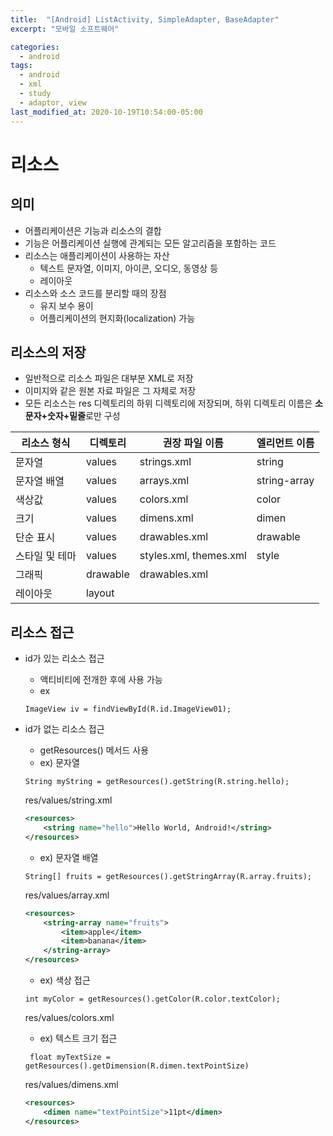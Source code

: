 ```yaml
---
title:  "[Android] ListActivity, SimpleAdapter, BaseAdapter"
excerpt: "모바일 소프트웨어"

categories:
  - android
tags:
  - android
  - xml
  - study
  - adaptor, view
last_modified_at: 2020-10-19T10:54:00-05:00
---
```


# 리소스
## 의미 
* 어플리케이션은 기능과 리소스의 결합
* 기능은 어플리케이션 실행에 관계되는 모든 알고리즘을 포함하는 코드
* 리소스는 애플리케이션이 사용하는 자산
    * 텍스트 문자열, 이미지, 아이콘, 오디오, 동영상 등
    * 레이아웃
* 리소스와 소스 코드를 분리할 때의 장점
    * 유지 보수 용이
    * 어플리케이션의 현지화(localization) 가능

## 리소스의 저장
* 일반적으로 리소스 파일은 대부분 XML로 저장
* 이미지와 같은 원본 자료 파일은 그 자체로 저장
* 모든 리소스는 res 디렉토리의 하위 디렉토리에 저장되며, 하위 디렉토리 이름은 **소문자+숫자+밑줄**로만 구성


|리소스 형식|디렉토리|권장 파일 이름|엘리먼트 이름|
|------|-------|-------|------|
|문자열|values|strings.xml|string|
|문자열 배열|values|arrays.xml|string-array
|색상값|values|colors.xml|color
|크기|values|dimens.xml|dimen
|단순 표시|values|drawables.xml|drawable
|스타일 및 테마|values|styles.xml, themes.xml|style
|그래픽|drawable|drawables.xml|
|레이아웃|layout


## 리소스 접근
* id가 있는 리소스 접근
    * 액티비티에 전개한 후에 사용 가능
    * ex
     <pre><code>ImageView iv = findViewById(R.id.ImageView01);</code></pre>

* id가 없는 리소스 접근
    * getResources() 메서드 사용
    * ex) 문자열
    <pre><code>String myString = getResources().getString(R.string.hello);</code></pre>
    res/values/string.xml
    ~~~xml
    <resources>
        <string name="hello">Hello World, Android!</string>
    </resources>
    ~~~
    * ex) 문자열 배열 
    <pre><code>String[] fruits = getResources().getStringArray(R.array.fruits);</code></pre>
    res/values/array.xml
    ~~~xml
    <resources>
        <string-array name="fruits">
            <item>apple</item>
            <item>banana</item>
        </string-array>
    </resources>
    ~~~
    * ex) 색상 접근
    <pre><code>int myColor = getResources().getColor(R.color.textColor);</code></pre>
    res/values/colors.xml
    * ex) 텍스트 크기 접근
    <pre><code> float myTextSize = getResources().getDimension(R.dimen.textPointSize) </pre></code>
    res/values/dimens.xml
    ~~~xml
    <resources>
        <dimen name="textPointSize">11pt</dimen>
    </resources>
    ~~~
